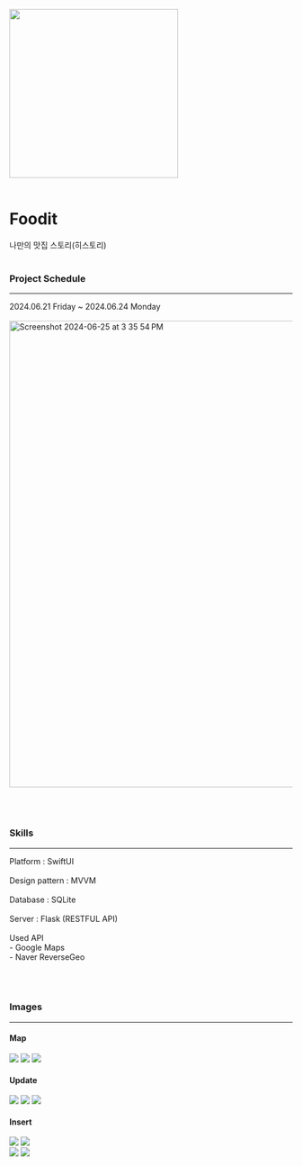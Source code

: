 
<img src="https://github.com/likewoody/Foodit/assets/151493474/15d68109-bfe5-4054-835b-023750f5853d" height=300><br><br>

# Foodit
나만의 맛집 스토리(히스토리)
<br><br>

### Project Schedule
<hr>
2024.06.21 Friday ~ 2024.06.24 Monday<br><br>
<img width="829" alt="Screenshot 2024-06-25 at 3 35 54 PM" src="https://github.com/likewoody/Foodit/assets/151493474/cec834dd-a77d-4cc1-8e38-4480bf72fdcf">

<br><br>


### Skills
<hr>
Platform : SwiftUI<br><br>
Design pattern : MVVM<br><br>
Database : SQLite<br><br>
Server : Flask (RESTFUL API)<br><br>
Used API<br>
- Google Maps<br>
- Naver ReverseGeo

<br><br>

### Images
<hr>

#### Map

<img src="https://github.com/likewoody/Foodit/assets/151493474/3ee67be9-b0bb-47bd-9061-9acc3605da6d">
<img src="https://github.com/likewoody/Foodit/assets/151493474/263242bb-9026-45a1-8c08-9ea0b1bf6150">
<img src="https://github.com/likewoody/Foodit/assets/151493474/4fe3478c-8b96-445f-a83a-ca677f97ac78"><br>

#### Update

<img src="https://github.com/likewoody/Foodit/assets/151493474/c582d4ff-999a-4c3e-80de-6fc030989b06">
<img src="https://github.com/likewoody/Foodit/assets/151493474/b55281b7-a7ba-4275-b91b-9b7f8a7a7f6a">
<img src="https://github.com/likewoody/Foodit/assets/151493474/42612b9b-79c5-449d-9148-6c5b6fd14605"><br>


#### Insert

<img src="https://github.com/likewoody/Foodit/assets/151493474/22902a6a-f55c-4e01-a59d-d265eb2b2fe7">
<img src="https://github.com/likewoody/Foodit/assets/151493474/51676583-c5cc-47cf-97d2-e3c87308d6db"><br>
<img src="https://github.com/likewoody/Foodit/assets/151493474/c858ade2-bf0f-4102-bc59-5a410e36ecc5">
<img src="https://github.com/likewoody/Foodit/assets/151493474/5177426f-9835-4515-8337-94ef593ce625"><br>

<br><br>


